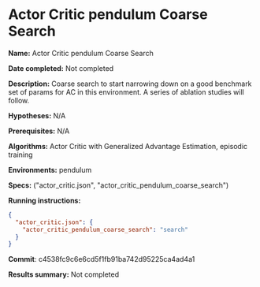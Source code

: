 # Actor Critic pendulum Coarse Search

**Name:** Actor Critic pendulum Coarse Search

**Date completed:** Not completed

**Description:** Coarse search to start narrowing down on a good benchmark set of params for AC in this environment. A series of ablation studies will follow.

**Hypotheses:** N/A

**Prerequisites:** N/A

**Algorithms:** Actor Critic with Generalized Advantage Estimation, episodic training

**Environments:** pendulum

**Specs:** ("actor_critic.json", "actor_critic_pendulum_coarse_search")

**Running instructions:**
```json
{
  "actor_critic.json": {
    "actor_critic_pendulum_coarse_search": "search"
  }
}
```
**Commit**: c4538fc9c6e6cd5f1fb91ba742d95225ca4ad4a1

**Results summary:** Not completed
